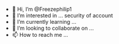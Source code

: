 - 👋 Hi, I’m @Freezephilip1
- 👀 I’m interested in ... security of account
- 🌱 I’m currently learning ...
- 💞️ I’m looking to collaborate on ...
- 📫 How to reach me ...

<!---
Freezephilip1/Freezephilip1 is a ✨ special ✨ repository because its `README.md` (this file) appears on your GitHub profile.
You can click the Preview link to take a look at your changes.
--->
